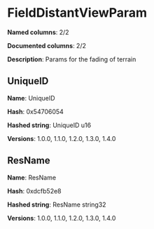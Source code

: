 # FieldDistantViewParam
**Named columns**: 2/2

**Documented columns**: 2/2

**Description**: Params for the fading of terrain
## UniqueID

**Name**: UniqueID

**Hash**: 0x54706054

**Hashed string**: UniqueID u16

**Versions**: 1.0.0, 1.1.0, 1.2.0, 1.3.0, 1.4.0

## ResName

**Name**: ResName

**Hash**: 0xdcfb52e8

**Hashed string**: ResName string32

**Versions**: 1.0.0, 1.1.0, 1.2.0, 1.3.0, 1.4.0

